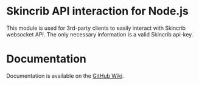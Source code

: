 # Skincrib API interaction for Node.js

This module is used for 3rd-party clients to easily interact with Skincrib websocket API. The only necessary information is a valid Skincrib api-key.

# Documentation

Documentation is available on the [GitHub Wiki](https://github.com/Skincrib/skincrib-client/wiki).
